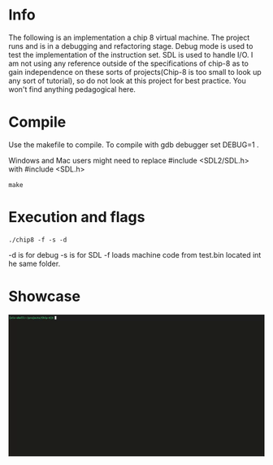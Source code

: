 # Info
The following is an implementation a chip 8 virtual machine.
The project runs and is in a debugging and refactoring stage. Debug mode is used to test the implementation of the instruction set. SDL is used to handle I/O.
I am not using any reference outside of the specifications of chip-8 as to gain independence on these sorts of projects(Chip-8 is too small to look up any sort of tutorial), so do not look at this project for best practice. You won't find anything pedagogical here. 

# Compile

Use the makefile to compile. To compile with gdb debugger set DEBUG=1 .

Windows and Mac users might need to replace #include <SDL2/SDL.h> with #include <SDL.h>

```
make
```

# Execution and flags

```
./chip8 -f -s -d
```

-d is for debug
-s is for SDL
-f loads machine code from test.bin located int he same folder.

# Showcase
![chip8](two.gif)

